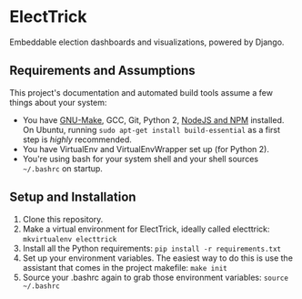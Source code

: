 # ElectTrick
Embeddable election dashboards and visualizations, powered by Django.

## Requirements and Assumptions
This project's documentation and automated build tools assume a few things about your system:
- You have [GNU-Make](https://www.gnu.org/software/make/), GCC, Git, Python 2, [NodeJS and NPM](https://nodejs.org/en/) installed. On Ubuntu, running `sudo apt-get install build-essential` as a first step is _highly_ recommended.
- You have VirtualEnv and VirtualEnvWrapper set up (for Python 2).
- You're using bash for your system shell and your shell sources `~/.bashrc` on startup.

## Setup and Installation
1. Clone this repository.
2. Make a virtual environment for ElectTrick, ideally called electtrick: `mkvirtualenv electtrick`
3. Install all the Python requirements: `pip install -r requirements.txt`
4. Set up your environment variables. The easiest way to do this is use the assistant that comes in the project makefile: `make init`
5. Source your .bashrc again to grab those environment variables: `source ~/.bashrc`
